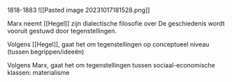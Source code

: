 1818-1883
![[Pasted image 20231017181528.png]]

Marx neemt [[Hegel]] zijn dialectische filosofie over
De geschiedenis wordt vooruit gestuwd door tegenstellingen.

Volgens [[Hegel]], gaat het om tegenstellingen op conceptueel niveau (tussen begrippen/ideeën)

Volgens Marx, gaat het om tegenstellingen tussen sociaal-economische klassen: materialisme